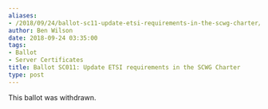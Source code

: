 ```yaml
---
aliases:
- /2018/09/24/ballot-sc11-update-etsi-requirements-in-the-scwg-charter/
author: Ben Wilson
date: 2018-09-24 03:35:00
tags:
- Ballot
- Server Certificates
title: Ballot SC011: Update ETSI requirements in the SCWG Charter
type: post
---
```


This ballot was withdrawn.